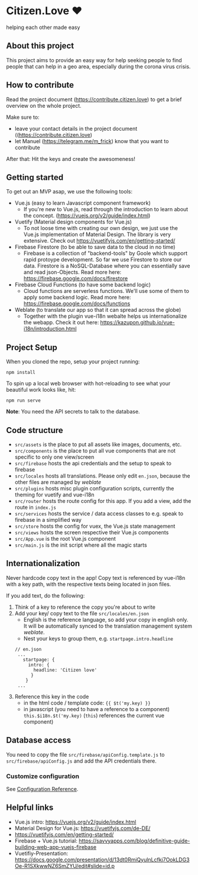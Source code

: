 # Citizen.Love ❤
helping each other made easy

## About this project
This project aims to provide an easy way for help seeking people to find people that can help in a geo area, especially 
during the corona virus crisis. 

## How to contribute

Read the project document (https://contribute.citizen.love) to get a brief overview on the whole project.

Make sure to:
* leave your contact details in the project document ((https://contribute.citizen.love)
* let Manuel (https://telegram.me/m_frick) know that you want to contribute

After that: Hit the keys and create the awesomeness!

## Getting started
To get out an MVP asap, we use the following tools:
* Vue.js (easy to learn Javascript component framework)
  * If you're new to Vue.js, read through the introduction to learn about the concept.  (https://vuejs.org/v2/guide/index.html)
* Vuetify (Material design components for Vue.js)
  * To not loose time with creating our own design, we just use the Vue.js implementation of Material Design. The library
  is very extensive. Check out https://vuetifyjs.com/en/getting-started/
* Firebase Firestore (to be able to save data to the cloud in no time)
  * Firebase is a collection of "backend-tools" by Goole which support rapid protoype development. So far we use Firestore to store our data.
  Firestore is a NoSQL-Database where you can essentially save and read json-Objects. Read more here: https://firebase.google.com/docs/firestore
* Firebase Cloud Functions (to have some backend logic)
  * Cloud functions are serverless functions. We'll use some of them to apply some backend logic. Read more here: https://firebase.google.com/docs/functions
* Weblate (to translate our app so that it can spread across the globe)
  * Together with the plugin vue-i18n webalte helps us internationalize the webapp. Check it out here: https://kazupon.github.io/vue-i18n/introduction.html
  
## Project Setup
When you cloned the repo, setup your project running:
```
npm install
```
To spin up a local web browser with hot-reloading to see what your beautiful work looks like, hit:

```
npm run serve
```
**Note**: You need the API secrets to talk to the database.
## Code structure

* `src/assets` is the place to put all assets like images, documents, etc.
* `src/components` is the place to put all vue components that are not specific to only one view/screen
* `src/firebase` hosts the api credentials and the setup to speak to firebase
* `src/locales` hosts all translations. Please only edit `en.json`, because the other files are managed by *weblate*
* `src/plugins` hosts misc plugin configuration scripts, currently the theming for vuetify and vue-i18n
* `src/router` hosts the route config for this app. If you add a view, add the route in `index.js`
* `src/services` hosts the service / data access classes to e.g. speak to firebase in a simplified way
* `src/store` hosts the config for vuex, the Vue.js state management
* `src/views` hosts the screen respective their Vue.js components
* `src/App.vue` is the root Vue.js component
* `src/main.js` is the init script where all the magic starts
  
## Internationalization
Never hardcode copy text in the app! Copy text is referenced by vue-i18n with a key path, with the respective texts being located in json files.

If you add text, do the following:

1. Think of a key to reference the copy you're about to write
2. Add your key/ copy text to the file `src/locales/en.json` 
   * English is the reference language, so add your copy in english only. It will be automatically synced to the translation management system *weblate*.
   * Nest your keys to group them, e.g. `startpage.intro.headline`
   ````
   // en.json
    ...
      startpage: {
        intro: {
          headline: 'Citizen love'
         }
       }
    ...  
   ````
3. Reference this key in the code
   * in the html code / template code: `{{ $t('my.key) }}`  
   * in javascript (you need to have a reference to a component) `this.$i18n.$t('my.key)` 
   (`this`) references the current vue component)
   
## Database access
You need to copy the file `src/firebase/apiConfig.template.js` to  `src/firebase/apiConfig.js` and add the API 
credentials there.  

### Customize configuration
See [Configuration Reference](https://cli.vuejs.org/config/).


## Helpful links
* Vue.js intro: https://vuejs.org/v2/guide/index.html
* Material Design for Vue.js: https://vuetifyjs.com/de-DE/
* https://vuetifyjs.com/en/getting-started/
* Firebase + Vue.js tutorial: https://savvyapps.com/blog/definitive-guide-building-web-app-vuejs-firebase
* Vuetifiy-Presentation: https://docs.google.com/presentation/d/13dt0RmiQyulnLcfkj7OokLDG3Oe-R1SXkwwNZ6SmZYU/edit#slide=id.p
